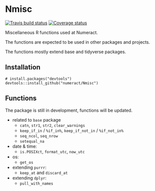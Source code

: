 # Nmisc
[![Travis build status](https://travis-ci.org/numeract/Nmisc.svg?branch=master)](https://travis-ci.org/numeract/Nmisc)
[![Coverage status](https://codecov.io/gh/numeract/Nmisc/branch/master/graph/badge.svg)](https://codecov.io/github/numeract/Nmisc?branch=master)

Miscellaneous R functions used at Numeract. 

The functions are expected to be used in other packages and projects.

The functions mostly extend base and tidyverse packages.


## Installation

```
# install.packages("devtools")
devtools::install_github("numeract/Nmisc")
```

## Functions

The package is still in development, functions will be updated.

- related to `base` package
    + `catn`, `str1`, `str2`, `clear_warnings`
    + `keep_if_in` / `%if_in%`,  `keep_if_not_in` / `%if_not_in%`
    + `seq_ncol`, `seq_nrow` 
    + `setequal_na`
- date & time:
    + `is.POSIXct`, `format_utc`, `now_utc`
- os:
    + `get_os`
- extending `purrr`:
    + `keep_at` and `discard_at`
- extending `dplyr`:
    + `pull_with_names`
